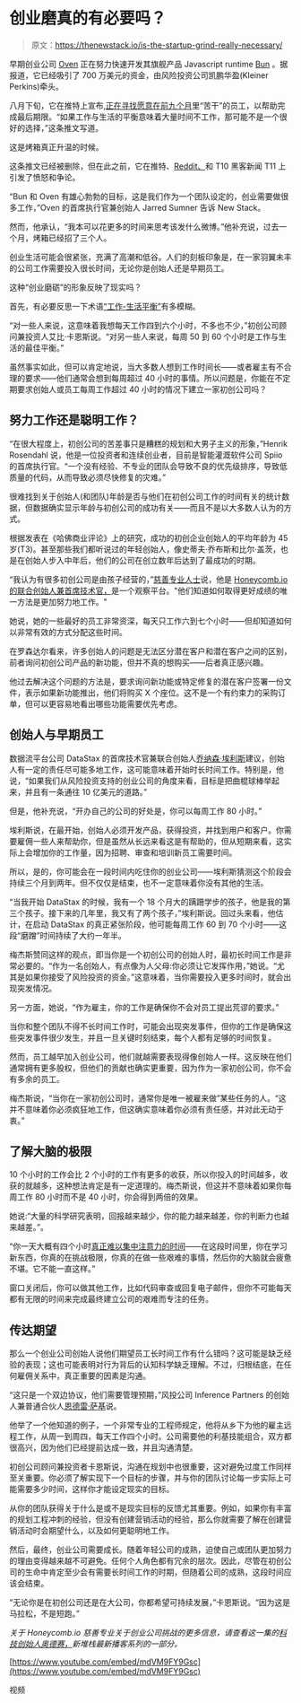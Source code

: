 # 创业磨真的有必要吗？

> 原文：<https://thenewstack.io/is-the-startup-grind-really-necessary/>

早期创业公司 [Oven](https://twitter.com/oven_sh) 正在努力快速开发其旗舰产品 Javascript runtime [Bun](https://github.com/oven-sh/bun) 。据报道，它已经吸引了 700 万美元的资金，由风险投资公司凯鹏华盈(Kleiner Perkins)牵头。

八月下旬，它在推特上宣布,[正在寻找愿意在前九个月](https://devclass.com/2022/08/24/bun-announces-oven/)里“苦干”的员工，以帮助完成最后期限。“如果工作与生活的平衡意味着大量时间不工作，那可能不是一个很好的选择，”这条推文写道。

这是烤箱真正升温的时候。

这条推文已经被删除，但在此之前，它在推特、[Reddit、](https://www.reddit.com/r/webdev/comments/wwzftt/oven_company_that_makes_bunjs_wants_new_hires_to/)和 T10 黑客新闻 T11 上引发了愤怒和争论。

“Bun 和 Oven 有雄心勃勃的目标，这是我们作为一个团队设定的，创业需要做很多工作，”Oven 的首席执行官兼创始人 Jarred Sumner 告诉 New Stack。

然而，他承认，“我本可以花更多的时间来思考该发什么微博。”他补充说，过去一个月，烤箱已经招了三个人。

创业生活可能会很紧张，充满了高潮和低谷。人们的刻板印象是，在一家羽翼未丰的公司工作需要投入很长时间，无论你是创始人还是早期员工。

这种“创业磨砺”的形象反映了现实吗？

首先，有必要反思一下术语[“工作-生活平衡”](https://thenewstack.io/the-future-of-flexible-work-in-the-tech-industry/)有多模糊。

“对一些人来说，这意味着我想每天工作四到六个小时，不多也不少，”初创公司顾问兼投资人艾比·卡恩斯说。“对另一些人来说，每周 50 到 60 个小时是工作与生活的最佳平衡。”

虽然事实如此，但可以肯定地说，当大多数人想到工作时间长——或者雇主有不合理的要求——他们通常会想到每周超过 40 小时的事情。所以问题是，你能在不定期要求创始人或员工每周工作超过 40 小时的情况下建立一家初创公司吗？

## 努力工作还是聪明工作？

“在很大程度上，初创公司的苦差事只是糟糕的规划和大男子主义的形象，”Henrik Rosendahl 说，他是一位投资者和连续创业者，目前是智能灌溉软件公司 Spiio 的首席执行官。“一个没有经验、不专业的团队会导致不良的优先级排序，导致低质量的代码，从而导致必须尽快修复的灾难。”

很难找到关于创始人(和团队)年龄是否与他们在初创公司工作的时间有关的统计数据，但数据确实显示年龄与初创公司的成功有关——而且不是以大多数人认为的方式。

根据发表在《哈佛商业评论》上的研究，成功的初创企业创始人的平均年龄为 45 岁(T3)。甚至那些我们都听说过的年轻创始人，像史蒂夫·乔布斯和比尔·盖茨，也是在创始人步入中年后，他们的公司在创立数年后达到了最成功的时期。

“我认为有很多初创公司是由孩子经营的，”[慈善专业人士](https://www.linkedin.com/in/charity-majors/)说，他是 [Honeycomb.io 的联合创始人兼首席技术官，](https://www.honeycomb.io/?utm_content=inline-mention)是一个观察平台。"他们知道如何取得更好成绩的唯一方法是更加努力地工作。"

她说，她的一些最好的员工非常资深，每天只工作六到七个小时——但却知道如何以非常有效的方式分配这些时间。

在罗森达尔看来，许多创始人的问题是无法区分潜在客户和潜在客户之间的区别，前者询问初创公司产品的新功能，但并不真的想购买——后者真正感兴趣。

他过去解决这个问题的方法是，要求询问新功能或特定修复的潜在客户签署一份文件，表示如果新功能推出，他们将购买 X 个座位。这不是一个有约束力的采购订单，但可以更容易地看出哪些功能需要优先考虑。

## 创始人与早期员工

数据流平台公司 DataStax 的首席技术官兼联合创始人[乔纳森·埃利斯](https://www.linkedin.com/in/jbellis/)建议，创始人有一定的责任尽可能多地工作，这可能意味着开始时长时间工作。特别是，他说，“如果我们从风险投资支持的创业公司的角度来看，目标是把曲棍球棒举起来，并且有一条通往 10 亿美元的道路。”

但是，他补充说，“开办自己的公司的好处是，你可以每周工作 80 小时。”

埃利斯说，在最开始，创始人必须开发产品，获得投资，并找到用户和客户。你需要雇佣一些人来帮助你，但是虽然从长远来看这是有帮助的，但从短期来看，这实际上会增加你的工作量，因为招聘、审查和培训新员工需要时间。

所以，是的，你可能会在一段时间内吃住你的创业公司——埃利斯猜测这个阶段会持续三个月到两年。但不仅仅是结束，也不一定意味着你没有其他的生活。

“当我开始 DataStax 的时候，我有一个 18 个月大的蹒跚学步的孩子，他是我的第三个孩子。接下来的几年里，我又有了两个孩子，”埃利斯说。回过头来看，他估计，在启动 DataStax 的真正紧张阶段，他可能每周工作 60 到 70 个小时——这段“磨蹭”时间持续了大约一年半。

梅杰斯赞同这样的观点，即当你是一个初创公司的创始人时，最初长时间工作是非常必要的。“作为一名创始人，有点像为人父母:你必须让它发挥作用，”她说。“尤其是如果你接受了风险投资的资金。”这意味着，当你需要投入更多时间时，就会出现突发情况。

另一方面，她说，“作为雇主，你的工作是确保你不会对员工提出荒谬的要求。”

当你和整个团队不得不长时间工作时，可能会出现突发事件，但你的工作是确保这些突发事件很少发生，并且一旦关键时刻结束，每个人都有足够的时间恢复。

然而，员工越早加入创业公司，他们就越需要表现得像创始人一样。这反映在他们通常拥有更多股权，但他们的贡献也确实更重要，因为作为一家初创公司，你不会有多余的员工。

梅杰斯说，“当你在一家初创公司时，通常你是唯一被雇来做”某些任务的人。“这并不意味着你必须疯狂地工作，但这确实意味着你必须有责任感，并对此无动于衷。”

## 了解大脑的极限

10 个小时的工作会比 2 个小时的工作有更多的收获，所以你投入的时间越多，收获的就越多，这种想法肯定是有一定道理的。梅杰斯说，但这并不意味着如果你每周工作 80 小时而不是 40 小时，你会得到两倍的效果。

她说:“大量的科学研究表明，回报越来越少，你的能力越来越差，你的判断力也越来越差。”。

“你一天大概有四个小时[真正难以集中注意力的时间](https://www.wired.co.uk/article/working-day-time-five-hours)——在这段时间里，你在学习新东西，你真的在挑战极限，你真的在做一些艰难的事情，然后你的大脑就会疲惫不堪。它不能一直这样。”

窗口关闭后，你可以做其他工作，比如代码审查或回复电子邮件，但你不可能每天都有无限的时间来完成最终建立公司的艰难而专注的任务。

## 传达期望

那么一个创业公司创始人说他们期望员工长时间工作有什么错吗？这可能是缺乏经验的表现；这也可能表明对行为背后的认知科学缺乏理解。不过，归根结底，在任何雇佣关系中，真正重要的因素是沟通。

“这只是一个双边协议，他们需要管理预期，”风投公司 Inference Partners 的创始人兼普通合伙人[恩德雷·萨基](https://www.linkedin.com/in/endreasagi/)说。

他举了一个他知道的例子，一个非常专业的工程师规定，他将从乡下为他的雇主远程工作，从周一到周四，每天工作四个小时。公司需要他的利基技能组合，双方都很高兴，因为他们已经提前达成一致，并且沟通清楚。

初创公司顾问兼投资者卡恩斯说，沟通在规划中也很重要，这对避免过度工作同样至关重要。你必须了解实现下一个目标的步骤，并与你的团队讨论每一步实际上可能需要多少时间，这样你才能设定现实的目标。

从你的团队获得关于什么是或不是现实目标的反馈尤其重要。例如，如果你有丰富的规划工程冲刺的经验，但没有创建营销活动的经验，那么你就需要了解在创建营销活动时会期望什么，以及如何更聪明地工作。

然后，最终，创业公司需要成长。随着年轻公司的成熟，迫使自己或团队更加努力的理由变得越来越不可避免。任何个人角色都有冗余的层次。因此，尽管在初创公司的生命中肯定至少会有需要长时间工作的时期，但随着公司的成熟，这段时间应该会结束。

“无论你是在初创公司还是在大公司，你都希望可持续发展，”卡恩斯说。“因为这是马拉松，不是短跑。”

*关于 Honeycomb.io 慈善专业关于创业公司挑战的更多信息，请查看这一集的[科技创始人奥德赛，](https://thenewstack.io/charity-majors-honeycomb-tech-founder-odyssey/)新堆栈最新播客系列的一部分。*

[https://www.youtube.com/embed/mdVM9FY9Gsc](https://www.youtube.com/embed/mdVM9FY9Gsc)

视频

<svg xmlns:xlink="http://www.w3.org/1999/xlink" viewBox="0 0 68 31" version="1.1"><title>Group</title> <desc>Created with Sketch.</desc></svg>